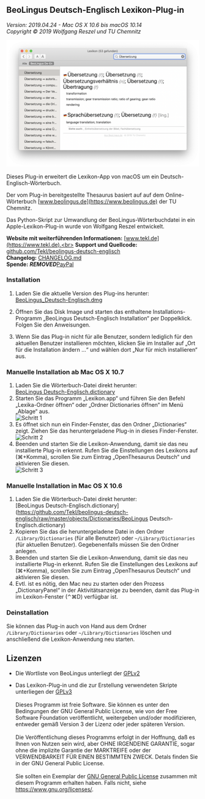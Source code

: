 BeoLingus Deutsch-Englisch Lexikon-Plug-in
------------------------------------------

_Version: 2019.04.24 - Mac OS X 10.6 bis macOS 10.14_<br>
_Copyright © 2019 Wolfgang Reszel und TU Chemnitz_

![Screenshot](images/screenshots/BeoLingus_Screen_1.png)

Dieses Plug-in erweitert die Lexikon-App von macOS um ein  Deutsch-Englisch-Wörterbuch.

Der vom Plug-in bereitgestellte Thesaurus basiert auf auf dem Online-Wörterbuch [www.beolingus.de](https://www.beolingus.de) der TU Chemnitz.

Das Python-Skript zur Umwandlung der BeoLingus-Wörterbuchdatei in ein Apple-Lexikon-Plug-in wurde von Wolfgang Reszel entwickelt.

**Website mit weiterführenden Informationen:** [www.tekl.de](https://www.tekl.de).<br>
**Support und Quellcode:** [github.com/Tekl/beolingus-deutsch-englisch](https://github.com/Tekl/beolingus-deutsch-englisch)<br>
**Changelog:** [CHANGELOG.md](https://github.com/Tekl/beolingus-deutsch-englisch/blob/master/CHANGELOG.md)<br>
**Spende:** ***REMOVED***[PayPal](https://www.paypal.me/WolfgangReszel) 

### Installation

1. Laden Sie die aktuelle Version des Plug-ins herunter:<br>[BeoLingus_Deutsch-Englisch.dmg](https://github.com/Tekl/beolingus-deutsch-englisch/releases/download/2019.04.15/BeoLingus_Deutsch-Englisch.dmg)

2. Öffnen Sie das Disk Image und starten das enthaltene Installations-Programm „BeoLingus Deutsch-Englisch Installation“ per Doppelklick. Folgen Sie den Anweisungen.

3. Wenn Sie das Plug-in nicht für alle Benutzer, sondern lediglich für den aktuellen Benutzer installieren möchten, klicken Sie im Installer auf „Ort für die Installation ändern …“ und wählen dort „Nur für mich installieren“ aus.

### Manuelle Installation ab Mac OS X 10.7

1. Laden Sie die Wörterbuch-Datei direkt herunter:<br>[BeoLingus Deutsch-Englisch.dictionary](https://github.com/Tekl/beolingus-deutsch-englisch/releases/download/2019.04.15/BeoLingus_Deutsch-Englisch_dictionaryfile.zip)
2. Starten Sie das Programm „Lexikon.app“ und führen Sie den Befehl „Lexika-Ordner öffnen“ oder „Ordner Dictionaries öffnen“ im Menü „Ablage“ aus.<br>
   ![Schritt 1](../../Apple%20Dictionary-Plugins/openthesaurus-deutsch/images/manual%20installation/dict-inst-1cursor.png)
3. Es öffnet sich nun ein Finder-Fenster, das den Ordner „Dictionaries“ zeigt. Ziehen Sie das heruntergeladene Plug-in in dieses Finder-Fenster.<br>
   ![Schritt 2](../../Apple%20Dictionary-Plugins/openthesaurus-deutsch/images/manual%20installation/dict-inst-2cursor.png)
4. Beenden und starten Sie die Lexikon-Anwendung, damit sie das neu installierte Plug-in erkennt. Rufen Sie die Einstellungen des Lexikons auf (⌘+Komma), scrollen Sie zum Eintrag „OpenThesaurus Deutsch“ und aktivieren Sie diesen.<br>
   ![Schritt 3](../../Apple%20Dictionary-Plugins/openthesaurus-deutsch/images/manual%20installation/dict-inst-3cursor.png)

### Manuelle Installation in Mac OS X 10.6

1. Laden Sie die Wörterbuch-Datei direkt herunter:<br>[BeoLingus Deutsch-Englisch.dictionary](https://github.com/Tekl/beolingus-deutsch-englisch/raw/master/objects/Dictionaries/BeoLingus Deutsch-Englisch.dictionary)
2. Kopieren Sie das die heruntergeladene Datei in den Ordner `/Library/Dictionaries` (für alle Benutzer) oder `~/Library/Dictionaries` (für aktuellen Benutzer). Gegebenenfalls müssen Sie den Ordner anlegen.
3. Beenden und starten Sie die Lexikon-Anwendung, damit sie das neu installierte Plug-in erkennt. Rufen Sie die Einstellungen des Lexikons auf (⌘+Komma), scrollen Sie zum Eintrag „OpenThesaurus Deutsch“ und aktivieren Sie diesen.
4. Evtl. ist es nötig, den Mac neu zu starten oder den Prozess „DictionaryPanel“ in der Aktivitätsanzeige zu beenden, damit das Plug-in im Lexikon-Fenster (⌃⌘D) verfügbar ist.

### Deinstallation

Sie können das Plug-in auch von Hand aus dem Ordner `/Library/Dictionaries` oder `~/Library/Dictionaries` löschen und anschließend die Lexikon-Anwendung neu starten.

Lizenzen
--------

- Die Wortliste von BeoLingus unterliegt der [GPLv2](https://www.gnu.org/licenses/old-licenses/gpl-2.0.txt)

- Das Lexikon-Plug-in und die zur Erstellung verwendeten Skripte unterliegen der [GPLv3](https://www.gnu.org/licenses/gpl.html)<br><br>Dieses Programm ist freie Software. Sie können es unter den Bedingungen der GNU General Public License, wie von der Free Software Foundation veröffentlicht, weitergeben und/oder modifizieren, entweder gemäß Version 3 der Lizenz oder jeder späteren Version.<br><br>Die Veröffentlichung dieses Programms erfolgt in der Hoffnung, daß es Ihnen von Nutzen sein wird, aber OHNE IRGENDEINE GARANTIE, sogar ohne die implizite Garantie der MARKTREIFE oder der VERWENDBARKEIT FÜR EINEN BESTIMMTEN ZWECK. Detals finden Sie in der GNU General Public License.<br><br>Sie sollten ein Exemplar der [GNU General Public License](LICENSE) zusammen mit diesem Programm erhalten haben. Falls nicht, siehe <https://www.gnu.org/licenses/>.

